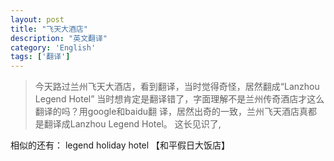 ```yaml
---
layout: post
title: "飞天大酒店"
description: "英文翻译"
category: 'English' 
tags: ['翻译']
---
```



> 今天路过兰州飞天大酒店，看到翻译，当时觉得奇怪，居然翻成“Lanzhou Legend Hotel” 
> 当时想肯定是翻译错了，字面理解不是兰州传奇酒店才这么翻译的吗？用google和baidu翻
> 译，居然出奇的一致，兰州飞天酒店真都是翻译成Lanzhou Legend Hotel。 这长见识了,
> 
相似的还有：
legend holiday hotel  【和平假日大饭店】